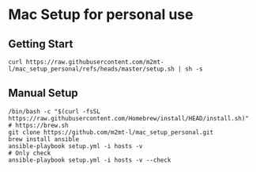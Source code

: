 # Mac Setup for personal use

## Getting Start

```
curl https://raw.githubusercontent.com/m2mt-l/mac_setup_personal/refs/heads/master/setup.sh | sh -s
```

## Manual Setup

```
/bin/bash -c "$(curl -fsSL https://raw.githubusercontent.com/Homebrew/install/HEAD/install.sh)"
# https://brew.sh
git clone https://github.com/m2mt-l/mac_setup_personal.git
brew install ansible
ansible-playbook setup.yml -i hosts -v
# Only check
ansible-playbook setup.yml -i hosts -v --check
```
